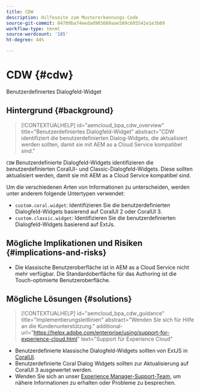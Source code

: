 ```yaml
---
title: CDW
description: Hilfeseite zum Mustererkennungs-Code
source-git-commit: 04709ba74eedad903669aae589c605542e1e3b09
workflow-type: tm+mt
source-wordcount: '185'
ht-degree: 44%

---
```


# CDW {#cdw}

Benutzerdefiniertes Dialogfeld-Widget

## Hintergrund {#background}

>[!CONTEXTUALHELP]
>id="aemcloud_bpa_cdw_overview"
>title="Benutzerdefiniertes Dialogfeld-Widget"
>abstract="CDW identifiziert die benutzerdefinierten Dialog-Widgets, die aktualisiert werden sollten, damit sie mit AEM as a Cloud Service kompatibel sind."

`CDW`  Benutzerdefinierte Dialogfeld-Widgets identifizieren die benutzerdefinierten CoralUI- und Classic-Dialogfeld-Widgets. Diese sollten aktualisiert werden, damit sie mit AEM as a Cloud Service kompatibel sind.

Um die verschiedenen Arten von Informationen zu unterscheiden, werden unter anderem folgende Untertypen verwendet:

* `custom.coral.widget`: Identifizieren Sie die benutzerdefinierten Dialogfeld-Widgets basierend auf CoralUI 2 oder CoralUI 3.
* `custom.classic.widget`: Identifizieren Sie die benutzerdefinierten Dialogfeld-Widgets basierend auf ExtJs.

## Mögliche Implikationen und Risiken {#implications-and-risks}

* Die klassische Benutzeroberfläche ist in AEM as a Cloud Service nicht mehr verfügbar. Die Standardoberfläche für das Authoring ist die Touch-optimierte Benutzeroberfläche.

## Mögliche Lösungen {#solutions}

>[!CONTEXTUALHELP]
>id="aemcloud_bpa_cdw_guidance"
>title="Implementierungsleitlinien"
>abstract="Wenden Sie sich für Hilfe an die Kundenunterstützung."
>additional-url="https://helpx.adobe.com/enterprise/using/support-for-experience-cloud.html" text="Support für Experience Cloud"

* Benutzerdefinierte klassische Dialogfeld-Widgets sollten von ExtJS in [CoralUI](https://developer.adobe.com/experience-manager/reference-materials/6-5/coral-ui/coralui3/getting-started.html).
* Benutzerdefinierte Coral Dialog Widgets sollten zur Aktualisierung auf CoralUI 3 ausgewertet werden.
* Wenden Sie sich an unser [Experience Manager-Support-Team](https://helpx.adobe.com/de/enterprise/using/support-for-experience-cloud.html), um nähere Informationen zu erhalten oder Probleme zu besprechen.
